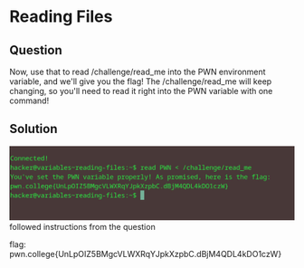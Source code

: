 # Reading Files
## Question
Now, use that to read /challenge/read_me into the PWN environment variable, and we'll give you the flag! The /challenge/read_me will keep changing, so you'll need to read it right into the PWN variable with one command!


## Solution
![](./images/8.jpg)
followed instructions from the question

flag: pwn.college{UnLpOIZ5BMgcVLWXRqYJpkXzpbC.dBjM4QDL4kDO1czW}
